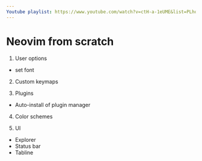 ```yaml
---
Youtube playlist: https://www.youtube.com/watch?v=ctH-a-1eUME&list=PLhoH5vyxr6Qq41NFL4GvhFp-WLd5xzIzZ
---
```


# Neovim from scratch

1. User options

- set font

2. Custom keymaps

3. Plugins

- Auto-install of plugin manager

4. Color schemes

5. UI

- Explorer
- Status bar
- Tabline
